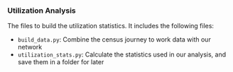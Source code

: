 ### Utilization Analysis

The files to build the utilization statistics. It includes the following files:
- `build_data.py`: Combine the census journey to work data with our network 
- `utilization_stats.py`: Calculate the statistics used in our analysis, and save them in a folder for later

